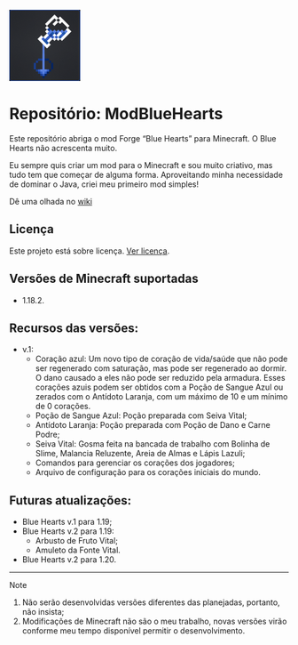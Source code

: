 ![Blue Hearts Logo](https://github.com/antth-Luca/ModBlueHearts/blob/v1.0-mc1.18.2/projeto/BlueHearts/src/main/resources/logo.png)
 
 # Repositório: ModBlueHearts

Este repositório abriga o mod Forge “Blue Hearts” para Minecraft. O Blue Hearts não acrescenta muito. 

Eu sempre quis criar um mod para o Minecraft e sou muito criativo, mas tudo tem que começar de alguma forma. Aproveitando minha necessidade de dominar o Java, criei meu primeiro mod simples!

Dê uma olhada no [wiki](https://github.com/antth-Luca/ModBlueHearts/wiki/Home‐pt‐br)

## Licença
Este projeto está sobre licença. [Ver licença](https://github.com/antth-Luca/ModBlueHearts/blob/v1.0-mc1.18.1/LICENSE-pt-br).

## Versões de Minecraft suportadas
* 1.18.2.

## Recursos das versões:
* v.1:
    * Coração azul: Um novo tipo de coração de vida/saúde que não pode ser regenerado com saturação, mas pode ser regenerado ao dormir. O dano causado a eles não pode ser reduzido pela armadura. Esses corações azuis podem ser obtidos com a Poção de Sangue Azul ou zerados com o Antídoto Laranja, com um máximo de 10 e um mínimo de 0 corações.
    * Poção de Sangue Azul: Poção preparada com Seiva Vital;
    * Antídoto Laranja: Poção preparada com Poção de Dano e Carne Podre;
    * Seiva Vital: Gosma feita na bancada de trabalho com Bolinha de Slime, Malancia Reluzente, Areia de Almas e Lápis Lazuli;
    * Comandos para gerenciar os corações dos jogadores;
    * Arquivo de configuração para os corações iniciais do mundo.

## Futuras atualizações:
* Blue Hearts v.1 para 1.19;
* Blue Hearts v.2 para 1.19:
    * Arbusto de Fruto Vital;
    * Amuleto da Fonte Vital.
* Blue Hearts v.2 para 1.20.

---

> [!NOTE]
> 1. Não serão desenvolvidas versões diferentes das planejadas, portanto, não insista;
> 2. Modificações de Minecraft não são o meu trabalho, novas versões virão conforme meu tempo disponível permitir o desenvolvimento.
